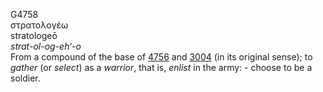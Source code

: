 <body>
  <p>G4758<br>  στρατολογέω  <br> stratologeō  <br><i>strat-ol-og-eh‘-o </i><br>From a compound of the base of <a href="g4756.htm">4756</a> and <a href="g3004.htm">3004</a> (in its original sense); to <i>gather</i> (or <i>select</i>) as a <i>warrior</i>, that is, <i>enlist</i> in the army: - choose to be a soldier.<br></p>
 </body>